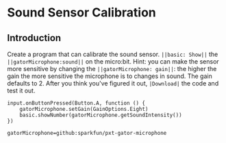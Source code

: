 # Sound Sensor Calibration

## Introduction 
Create a program that can calibrate the sound sensor. ``||basic: Show||`` the ``||gatorMicrophone:sound||`` on the micro:bit. Hint: you can make the sensor more sensitive by changing the ``||gatorMicrophone: gain||``: the higher the gain the more sensitive the microphone is to changes in sound. The gain defaults to 2. After you think you've figured it out, ``|Download|`` the code and test it out. 

```blocks
input.onButtonPressed(Button.A, function () {
    gatorMicrophone.setGain(GainOptions.Eight)
    basic.showNumber(gatorMicrophone.getSoundIntensity())
})
```

```package
gatorMicrophone=github:sparkfun/pxt-gator-microphone
```
